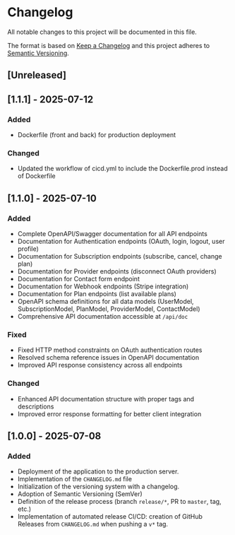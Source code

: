 # Changelog

All notable changes to this project will be documented in this file.

The format is based on [Keep a Changelog](https://keepachangelog.com/en/1.0.0/)
and this project adheres to [Semantic Versioning](https://semver.org/spec/v2.0.0.html).

## [Unreleased]
<!-- write your changes here -->

## [1.1.1] - 2025-07-12
### Added
- Dockerfile (front and back) for production deployment

### Changed
- Updated the workflow of cicd.yml to include the Dockerfile.prod instead of Dockerfile

## [1.1.0] - 2025-07-10

### Added
- Complete OpenAPI/Swagger documentation for all API endpoints
- Documentation for Authentication endpoints (OAuth, login, logout, user profile)
- Documentation for Subscription endpoints (subscribe, cancel, change plan)
- Documentation for Provider endpoints (disconnect OAuth providers)
- Documentation for Contact form endpoint
- Documentation for Webhook endpoints (Stripe integration)
- Documentation for Plan endpoints (list available plans)
- OpenAPI schema definitions for all data models (UserModel, SubscriptionModel, PlanModel, ProviderModel, ContactModel)
- Comprehensive API documentation accessible at `/api/doc`

### Fixed
- Fixed HTTP method constraints on OAuth authentication routes
- Resolved schema reference issues in OpenAPI documentation
- Improved API response consistency across all endpoints

### Changed
- Enhanced API documentation structure with proper tags and descriptions
- Improved error response formatting for better client integration

## [1.0.0] - 2025-07-08

### Added
- Deployment of the application to the production server.
- Implementation of the `CHANGELOG.md` file
- Initialization of the versioning system with a changelog.
- Adoption of Semantic Versioning (SemVer)
- Definition of the release process (branch `release/*`, PR to `master`, tag, etc.)
- Implementation of automated release CI/CD: creation of GitHub Releases from `CHANGELOG.md` when pushing a `v*` tag.
